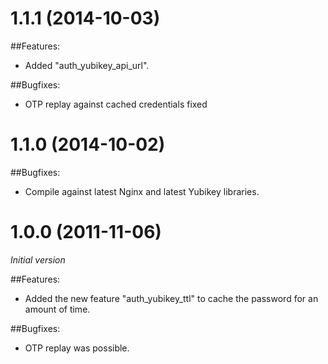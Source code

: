 # 1.1.1 (2014-10-03)
##Features:

- Added "auth\_yubikey\_api_url".

##Bugfixes:

- OTP replay against cached credentials fixed


# 1.1.0 (2014-10-02)
##Bugfixes:

- Compile against latest Nginx and latest Yubikey libraries.

# 1.0.0 (2011-11-06)
_Initial version_

##Features:

- Added the new feature "auth\_yubikey\_ttl" to cache
the password for an amount of time.

##Bugfixes:

- OTP replay was possible.


